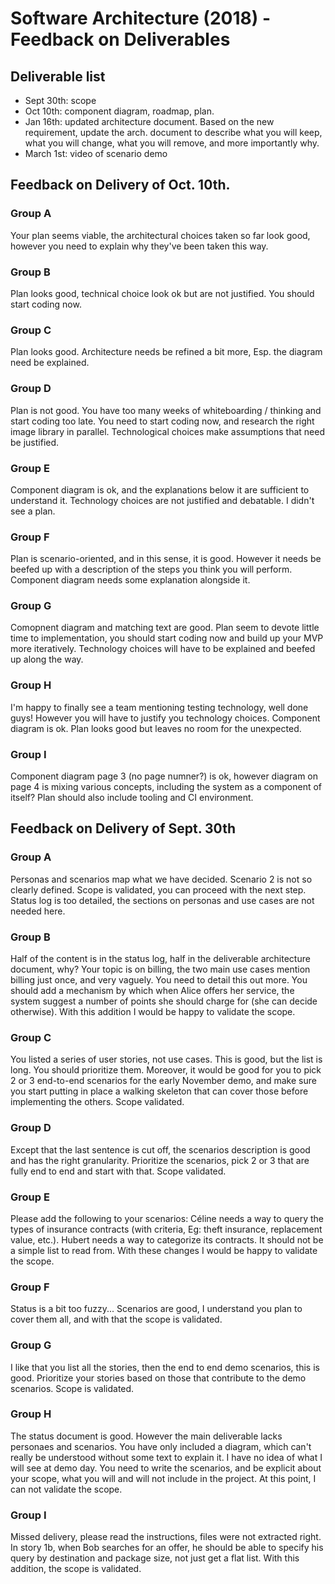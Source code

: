 # Software Architecture (2018) - Feedback on Deliverables

## Deliverable list
- Sept 30th: scope
- Oct 10th: component diagram, roadmap, plan.
- Jan 16th: updated architecture document. Based on the new requirement, update the arch. document to describe what you will keep, what you will change, what you will remove, and more importantly why.
- March 1st: video of scenario demo

## Feedback on Delivery of Oct. 10th.
### Group A
Your plan seems viable, the architectural choices taken so far look good, however you need to explain why they've been taken this way.

### Group B
Plan looks good, technical choice look ok but are not justified. You should start coding now.

### Group C
Plan looks good. Architecture needs be refined a bit more, Esp. the diagram need be explained.

### Group D
Plan is not good. You have too many weeks of whiteboarding / thinking and start coding too late. You need to start coding now, and research the right image library in parallel. Technological choices make assumptions that need be justified.

### Group E
Component diagram is ok, and the explanations below it are sufficient to understand it. Technology choices are not justified and debatable. I didn't see a plan.

### Group F
Plan is scenario-oriented, and in this sense, it is good. However it needs be beefed up with a description of the steps you think you will perform. Component diagram needs some explanation alongside it.

### Group G
Comopnent diagram and matching text are good. Plan seem to devote little time to implementation, you should start coding now and build up your MVP more iteratively. Technology choices will have to be explained and beefed up along the way.

### Group H
I'm happy to finally see a team mentioning testing technology, well done guys!
However you will have to justify you technology choices. Component diagram is ok. Plan looks good but leaves no room for the unexpected.

### Group I
Component diagram page 3 (no page numner?) is ok, however diagram on page 4 is mixing various concepts, including the system as a component of itself? Plan should also include tooling and CI environment.


## Feedback on Delivery of Sept. 30th

### Group A
Personas and scenarios map what we have decided. Scenario 2 is not so clearly defined.
Scope is validated, you can proceed with the next step.
Status log is too detailed, the sections on personas and use cases are not needed here.

### Group B
Half of the content is in the status log, half in the deliverable architecture document, why? Your topic is on billing, the two main use cases mention billing just once, and very vaguely. You need to detail this out more.
You should add a mechanism by which when Alice offers her service, the system suggest a number of points she should charge for (she can decide otherwise).
With this addition I would be happy to validate the scope.

### Group C
You listed a series of user stories, not use cases. This is good, but the list is long. You should prioritize them. Moreover, it would be good for you to pick 2 or 3 end-to-end scenarios for the early November demo, and make sure you start putting in place a walking skeleton that can cover those before implementing the others.
Scope validated.

### Group D
Except that the last sentence is cut off, the scenarios description is good and has the right granularity. Prioritize the scenarios, pick 2 or 3 that are fully end to end and start with that.
Scope validated.

### Group E
Please add the following to your scenarios: Céline needs a way to query the types of insurance contracts (with criteria, Eg: theft insurance, replacement value, etc.). Hubert needs a way to categorize its contracts. It should not be a simple list to read from.
With these changes I would be happy to validate the scope.

### Group F
Status is a bit too fuzzy...
Scenarios are good, I understand you plan to cover them all, and with that the scope is validated.

### Group G
I like that you list all the stories, then the end to end demo scenarios, this is good. Prioritize your stories based on those that contribute to the demo scenarios.
Scope is validated.

### Group H
The status document is good. However the main deliverable lacks personaes and scenarios. You have only included a diagram, which can't really be understood without some text to explain it. I have no idea of what I will see at demo day. You need to write the scenarios, and be explicit about your scope, what you will and will not include in the project.
At this point, I can not validate the scope.

### Group I
Missed delivery, please read the instructions, files were not extracted right.
In story 1b, when Bob searches for an offer, he should be able to specify his query by destination and package size, not just get a flat list.
With this addition, the scope is validated.
